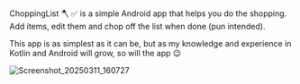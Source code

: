 ChoppingList 🪓 ✅ is a simple Android app that helps you do the shopping.
Add items, edit them and chop off the list when done (pun intended).

This app is as simplest as it can be, but as my knowledge and experience
in Kotlin and Android will grow, so will the app 😉

![Screenshot_20250311_160727](https://github.com/user-attachments/assets/0bc6f29f-88fc-4a22-84d8-5ee7cf8ad939)


